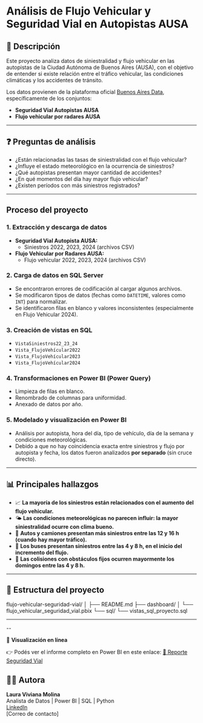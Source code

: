 #  Análisis de Flujo Vehicular y Seguridad Vial en Autopistas AUSA

## 📌 Descripción

Este proyecto analiza datos de siniestralidad y flujo vehicular en las autopistas de la Ciudad Autónoma de Buenos Aires (AUSA), con el objetivo de entender si existe relación entre el tráfico vehicular, las condiciones climáticas y los accidentes de tránsito. 

Los datos provienen de la plataforma oficial [Buenos Aires Data](https://data.buenosaires.gob.ar/), específicamente de los conjuntos:
- **Seguridad Vial Autopistas AUSA**
- **Flujo vehicular por radares AUSA**

---

## ❓ Preguntas de análisis

- ¿Están relacionadas las tasas de siniestralidad con el flujo vehicular?
- ¿Influye el estado meteorológico en la ocurrencia de siniestros?
- ¿Qué autopistas presentan mayor cantidad de accidentes?
- ¿En qué momentos del día hay mayor flujo vehicular?
- ¿Existen períodos con más siniestros registrados?

---

##  Proceso del proyecto

### 1. Extracción y descarga de datos
- **Seguridad Vial Autopista AUSA:**  
  - Siniestros 2022, 2023, 2024 (archivos CSV)
- **Flujo Vehicular por Radares AUSA:**  
  - Flujo vehicular 2022, 2023, 2024 (archivos CSV)

### 2. Carga de datos en SQL Server
- Se encontraron errores de codificación al cargar algunos archivos.
- Se modificaron tipos de datos (fechas como `DATETIME`, valores como `INT`) para normalizar.
- Se identificaron filas en blanco y valores inconsistentes (especialmente en Flujo Vehicular 2024).

### 3. Creación de vistas en SQL
- `VistaSiniestros22_23_24`
- `Vista_FlujoVehícular2022`
- `Vista_FlujoVehícular2023`
- `Vista_FlujoVehícular2024`

### 4. Transformaciones en Power BI (Power Query)
- Limpieza de filas en blanco.
- Renombrado de columnas para uniformidad.
- Anexado de datos por año.

### 5. Modelado y visualización en Power BI
- Análisis por autopista, hora del día, tipo de vehículo, día de la semana y condiciones meteorológicas.
- Debido a que no hay coincidencia exacta entre siniestros y flujo por autopista y fecha, los datos fueron analizados **por separado** (sin cruce directo).

---

## 📊 Principales hallazgos

- 📈 **La mayoría de los siniestros están relacionados con el aumento del flujo vehicular.**
- 🌤️ **Las condiciones meteorológicas no parecen influir: la mayor siniestralidad ocurre con clima bueno.**
- 🚗 **Autos y camiones presentan más siniestros entre las 12 y 16 h (cuando hay mayor tráfico).**
- 🚌 **Los buses presentan siniestros entre las 4 y 8 h, en el inicio del incremento del flujo.**
- 🚧 **Las colisiones con obstáculos fijos ocurren mayormente los domingos entre las 4 y 8 h.**

---

## 📂 Estructura del proyecto
flujo-vehicular-seguridad-vial/ │ ├── README.md ├── dashboard/ │ └── flujo_vehicular_seguridad_vial.pbix └── sql/ └── vistas_sql_proyecto.sql


---
--

📌 **Visualización en línea**

👉 Podés ver el informe completo en Power BI en este enlace:
[🔗 Reporte Seguridad Vial](https://app.powerbi.com/view?r=eyJrIjoiY2I2NjdmN2MtZTZiZi00NzllLWE0YjUtNjYxNjFhOGQwNWJhIiwidCI6ImQxNDIxOTAxLWMxNzMtNGFiNS1hNGQ3LTlkYjE2NDNlNjFkMyIsImMiOjR9&pageName=c09ac4f179aac250c186)

## 👩‍💻 Autora

**Laura Viviana Molina**  
Analista de Datos | Power BI | SQL | Python  
[LinkedIn](https://www.linkedin.com/in/tu-perfil)  
[Correo de contacto]




